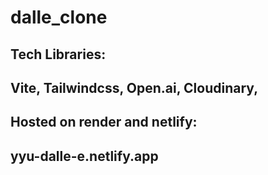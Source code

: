 # dalle_clone
## Tech Libraries: 
## Vite, Tailwindcss, Open.ai, Cloudinary,
## Hosted on render and netlify:
## yyu-dalle-e.netlify.app